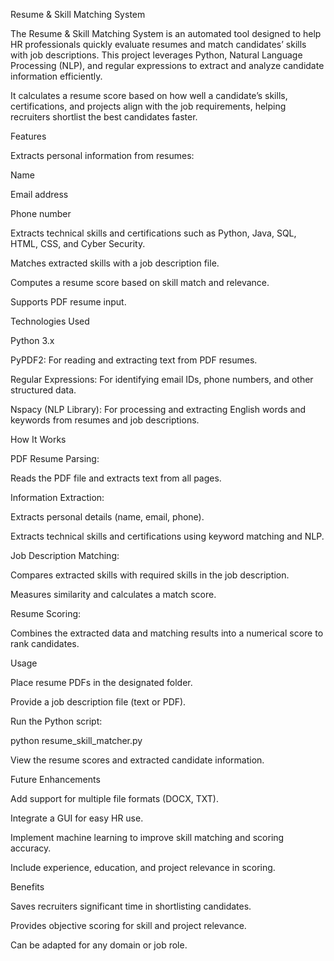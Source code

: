 Resume & Skill Matching System


The Resume & Skill Matching System is an automated tool designed to help HR professionals quickly evaluate resumes and match candidates’ skills with job descriptions. This project leverages Python, Natural Language Processing (NLP), and regular expressions to extract and analyze candidate information efficiently.

It calculates a resume score based on how well a candidate’s skills, certifications, and projects align with the job requirements, helping recruiters shortlist the best candidates faster.

Features

Extracts personal information from resumes:

Name

Email address

Phone number

Extracts technical skills and certifications such as Python, Java, SQL, HTML, CSS, and Cyber Security.

Matches extracted skills with a job description file.

Computes a resume score based on skill match and relevance.

Supports PDF resume input.

Technologies Used

Python 3.x

PyPDF2: For reading and extracting text from PDF resumes.

Regular Expressions: For identifying email IDs, phone numbers, and other structured data.

Nspacy (NLP Library): For processing and extracting English words and keywords from resumes and job descriptions.

How It Works

PDF Resume Parsing:

Reads the PDF file and extracts text from all pages.

Information Extraction:

Extracts personal details (name, email, phone).

Extracts technical skills and certifications using keyword matching and NLP.

Job Description Matching:

Compares extracted skills with required skills in the job description.

Measures similarity and calculates a match score.

Resume Scoring:

Combines the extracted data and matching results into a numerical score to rank candidates.

Usage

Place resume PDFs in the designated folder.

Provide a job description file (text or PDF).

Run the Python script:

python resume_skill_matcher.py


View the resume scores and extracted candidate information.

Future Enhancements

Add support for multiple file formats (DOCX, TXT).

Integrate a GUI for easy HR use.

Implement machine learning to improve skill matching and scoring accuracy.

Include experience, education, and project relevance in scoring.

Benefits

Saves recruiters significant time in shortlisting candidates.

Provides objective scoring for skill and project relevance.

Can be adapted for any domain or job role.
